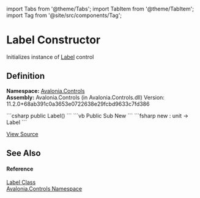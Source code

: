 import Tabs from '@theme/Tabs'; 
import TabItem from '@theme/TabItem'; 
import Tag from '@site/src/components/Tag'; 

# Label Constructor


Initializes instance of <a href="T_Avalonia_Controls_Label">Label</a> control



## Definition
**Namespace:** <a href="N_Avalonia_Controls">Avalonia.Controls</a>  
**Assembly:** Avalonia.Controls (in Avalonia.Controls.dll) Version: 11.2.0+68ab391c0a3653e0722638e29fcbd9633c7fd386

<Tabs groupId="api-code-preview">
<TabItem value="csharp" label="C#">
```csharp
public Label()
```
</TabItem>
<TabItem value="vb" label="VB">
```vb
Public Sub New
```
</TabItem>
<TabItem value="fsharp" label="F#">
```fsharp
new : unit -> Label
```
</TabItem>
</Tabs>



<a href="https://github.com/AvaloniaUI/Avalonia/tree/master/srcAvalonia.Controls/Label.cs#L39" title="View the source code">View Source</a>



## See Also


#### Reference
<a href="T_Avalonia_Controls_Label">Label Class</a>  
<a href="N_Avalonia_Controls">Avalonia.Controls Namespace</a>  
